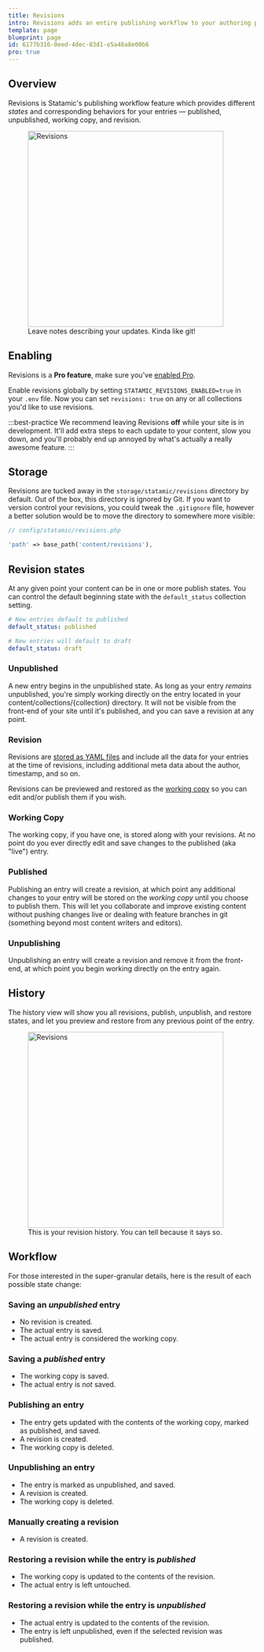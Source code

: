 ```yaml
---
title: Revisions
intro: Revisions adds an entire publishing workflow to your authoring process. You can create revisions, review and rollback to previous revisions of your content, and more.
template: page
blueprint: page
id: 6177b316-0eed-4dec-83d1-e5a48a8e00b6
pro: true
---
```


## Overview

Revisions is Statamic's publishing workflow feature which provides different _states_ and corresponding behaviors for your entries — published, unpublished, working copy, and revision.

<figure>
    <img src="/img/publish-revision.png" alt="Revisions" width="398">
    <figcaption>Leave notes describing your updates. Kinda like git!</figcaption>
</figure>

## Enabling

Revisions is a **Pro feature**, make sure you've [enabled Pro](/licensing).

Enable revisions globally by setting `STATAMIC_REVISIONS_ENABLED=true` in your `.env` file. Now you can set `revisions: true` on any or all collections you'd like to use revisions.

:::best-practice
We recommend leaving Revisions **off** while your site is in development. It'll add extra steps to each update to your content, slow you down, and you'll probably end up annoyed by what's actually a really awesome feature.
:::

## Storage

Revisions are tucked away in the `storage/statamic/revisions` directory by default. Out of the box, this directory is ignored by Git. If you want to version control your revisions, you could tweak the `.gitignore` file, however a better solution would be to move the directory to somewhere more visible:

``` php
// config/statamic/revisions.php

'path' => base_path('content/revisions'),
```

## Revision states

At any given point your content can be in one or more publish states. You can control the default beginning state with the `default_status` collection setting.

``` yaml
# New entries default to published
default_status: published

# New entries will default to draft
default_status: draft
```

### Unpublished

A new entry begins in the unpublished state. As long as your entry _remains_ unpublished, you're simply working directly on the entry located in your content/collections/{collection} directory. It will not be visible from the front-end of your site until it's published, and you can save a revision at any point.

### Revision
Revisions are [stored as YAML files](#storage) and include all the data for your entries at the time of revisions, including additional meta data about the author, timestamp, and so on.

Revisions can be previewed and restored as the [working copy](#working-copy) so you can edit and/or publish them if you wish.

### Working Copy

The working copy, if you have one, is stored along with your revisions. At no point do you ever directly edit and save changes to the published (aka "live") entry.

### Published

Publishing an entry will create a revision, at which point any additional changes to your entry will be stored on the _working copy_ until you choose to publish them. This will let you collaborate and improve existing content without pushing changes live or dealing with feature branches in git (something beyond most content writers and editors).

### Unpublishing

Unpublishing an entry will create a revision and remove it from the front-end, at which point you begin working directly on the entry again.

## History

The history view will show you all revisions, publish, unpublish, and restore states, and let you preview and restore from any previous point of the entry.

<figure>
    <img src="/img/revisions.png" alt="Revisions" width="398">
    <figcaption>This is your revision history. You can tell because it says so.</figcaption>
</figure>

## Workflow

For those interested in the super-granular details, here is the result of each possible state change:

### Saving an *unpublished* entry
- No revision is created.
- The actual entry is saved.
- The actual entry is considered the working copy.

### Saving a *published* entry
- The working copy is saved.
- The actual entry is _not_ saved.

### Publishing an entry
- The entry gets updated with the contents of the working copy, marked as published, and saved.
- A revision is created.
- The working copy is deleted.

### Unpublishing an entry
- The entry is marked as unpublished, and saved.
- A revision is created.
- The working copy is deleted.

### Manually creating a revision
- A revision is created.

### Restoring a revision while the entry is *published*
- The working copy is updated to the contents of the revision.
- The actual entry is left untouched.

### Restoring a revision while the entry is *unpublished*
- The actual entry is updated to the contents of the revision.
- The entry is left unpublished, even if the selected revision was published.

